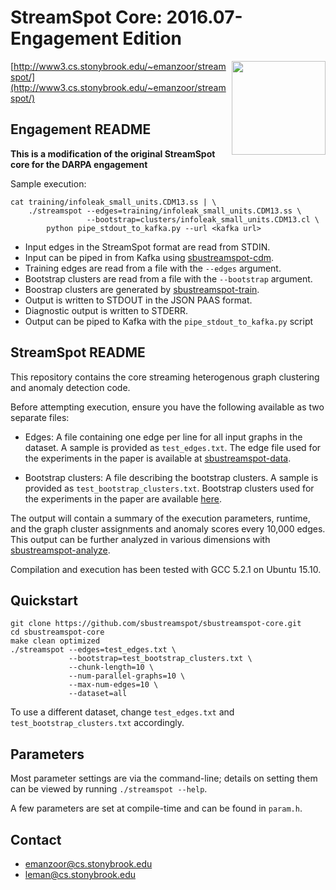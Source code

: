 # StreamSpot Core: 2016.07-Engagement Edition

<img src="http://www3.cs.stonybrook.edu/~emanzoor/streamspot/img/streamspot-logo.jpg" height="150" align="right"/>

[http://www3.cs.stonybrook.edu/~emanzoor/streamspot/](http://www3.cs.stonybrook.edu/~emanzoor/streamspot/)

## Engagement README

**This is a modification of the original StreamSpot core for the DARPA engagement**

Sample execution:
```
cat training/infoleak_small_units.CDM13.ss | \
    ./streamspot --edges=training/infoleak_small_units.CDM13.ss \
                 --bootstrap=clusters/infoleak_small_units.CDM13.cl \
        python pipe_stdout_to_kafka.py --url <kafka url>
```

   * Input edges in the StreamSpot format are read from STDIN.
   * Input can be piped in from Kafka using [sbustreamspot-cdm](https://github.com/sbustreamspot/sbustreamspot-train).
   * Training edges are read from a file with the `--edges` argument.
   * Bootstrap clusters are read from a file with the `--bootstrap` argument.
   * Boostrap clusters are generated by [sbustreamspot-train](https://github.com/sbustreamspot/sbustreamspot-train).
   * Output is written to STDOUT in the JSON PAAS format.
   * Diagnostic output is written to STDERR.
   * Output can be piped to Kafka with the `pipe_stdout_to_kafka.py` script

## StreamSpot README

This repository contains the core streaming heterogenous graph clustering
and anomaly detection code.

Before attempting execution, ensure you have the following available as two
separate files:

   * Edges: A file containing one edge per line for all input graphs in the
     dataset. A sample is provided as `test_edges.txt`. The edge file used
     for the experiments in the paper is available at [sbustreamspot-data][1].

   * Bootstrap clusters: A file describing the bootstrap clusters. A
     sample is provided as `test_bootstrap_clusters.txt`. Bootstrap clusters
     used for the experiments in the paper are available [here][2].

The output will contain a summary of the execution parameters, runtime, and
the graph cluster assignments and anomaly scores every 10,000 edges. This output
can be further analyzed in various dimensions with [sbustreamspot-analyze][3].

Compilation and execution has been tested with GCC 5.2.1 on Ubuntu 15.10.

## Quickstart

```
git clone https://github.com/sbustreamspot/sbustreamspot-core.git
cd sbustreamspot-core
make clean optimized
./streamspot --edges=test_edges.txt \
             --bootstrap=test_bootstrap_clusters.txt \
             --chunk-length=10 \
             --num-parallel-graphs=10 \
             --max-num-edges=10 \
             --dataset=all
```

To use a different dataset, change `test_edges.txt` and
`test_bootstrap_clusters.txt` accordingly.

## Parameters

Most parameter settings are via the command-line; details on setting
them can be viewed by running `./streamspot --help`.

A few parameters are set at compile-time and can be found in `param.h`.

## Contact

   * emanzoor@cs.stonybrook.edu
   * leman@cs.stonybrook.edu

[1]: https://github.com/sbustreamspot/sbustreamspot-data
[2]: https://gist.github.com/emaadmanzoor/118846a642727a0bf704
[3]: https://github.com/sbustreamspot/sbustreamspot-analyze
